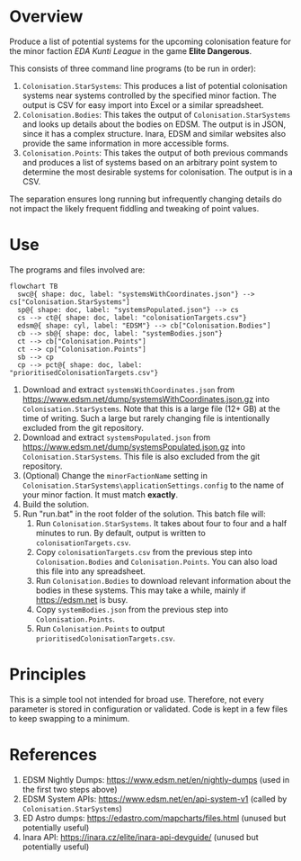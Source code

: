 # Overview

Produce a list of potential systems for the upcoming colonisation feature for the minor faction *EDA Kunti League* in the game **Elite Dangerous**.

This consists of three command line programs (to be run in order):
1. `Colonisation.StarSystems`: This produces a list of potential colonisation systems near systems controlled by the specified minor faction. The output is CSV for easy import into Excel or a similar spreadsheet.
1. `Colonisation.Bodies`: This takes the output of `Colonisation.StarSystems` and looks up details about the bodies on EDSM. The output is in JSON, since it has a complex structure. Inara, EDSM and similar websites also provide the same information in more accessible forms.
1. `Colonisation.Points`: This takes the output of both previous commands and produces a list of systems based on an arbitrary point system to determine the most desirable systems for colonisation. The output is in a CSV.

The separation ensures long running but infrequently changing details do not impact the likely frequent fiddling and tweaking of point values.

# Use

The programs and files involved are:

```mermaid
flowchart TB
  swc@{ shape: doc, label: "systemsWithCoordinates.json"} --> cs["Colonisation.StarSystems"]
  sp@{ shape: doc, label: "systemsPopulated.json"} --> cs
  cs --> ct@{ shape: doc, label: "colonisationTargets.csv"}
  edsm@{ shape: cyl, label: "EDSM"} --> cb["Colonisation.Bodies"]
  cb --> sb@{ shape: doc, label: "systemBodies.json"}
  ct --> cb["Colonisation.Points"]
  ct --> cp["Colonisation.Points"]
  sb --> cp
  cp --> pct@{ shape: doc, label: "prioritisedColonisationTargets.csv"}
```

1. Download and extract `systemsWithCoordinates.json` from https://www.edsm.net/dump/systemsWithCoordinates.json.gz into `Colonisation.StarSystems`. Note that this is a large file (12+ GB) at the time of writing. Such a large but rarely changing file is intentionally excluded from the git repository.
1. Download and extract `systemsPopulated.json` from https://www.edsm.net/dump/systemsPopulated.json.gz into `Colonisation.StarSystems`. This file is also excluded from the git repository.
1. (Optional) Change the `minorFactionName` setting in `Colonisation.StarSystems\applicationSettings.config` to the name of your minor faction. It must match **exactly**.
1. Build the solution.
1. Run "run.bat" in the root folder of the solution. This batch file will:
    1. Run `Colonisation.StarSystems`. It takes about four to four and a half minutes to run. By default, output is written to `colonisationTargets.csv`.
    1. Copy `colonisationTargets.csv` from the previous step into `Colonisation.Bodies` and `Colonisation.Points`. You can also load this file into any spreadsheet.
    1. Run `Colonisation.Bodies` to download relevant information about the bodies in these systems. This may take a while, mainly if https://edsm.net is busy.
    1. Copy `systemBodies.json` from the previous step into `Colonisation.Points`.
    1. Run `Colonisation.Points` to output `prioritisedColonisationTargets.csv`.

# Principles

This is a simple tool not intended for broad use. Therefore, not every parameter is stored in configuration or validated. Code is kept in a few files to keep swapping to a minimum.

# References

1. EDSM Nightly Dumps: https://www.edsm.net/en/nightly-dumps (used in the first two steps above)
1. EDSM System APIs: https://www.edsm.net/en/api-system-v1 (called by `Colonisation.StarSystems`)
1. ED Astro dumps: https://edastro.com/mapcharts/files.html (unused but potentially useful)
1. Inara API: https://inara.cz/elite/inara-api-devguide/ (unused but potentially useful)
